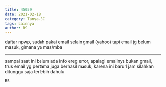 ```yaml
---
title: 45059
date: 2021-02-18
category: Tanya-SC
tags: Lainnya
author: RS
---
```


daftar npwp, sudah pakai email selain gmail (yahoo) tapi email jg belum masuk, gimana ya mas/mba

---

sampai saat ini belum ada info ereg error, apalagi emailnya bukan gmail, trus email yg pertama juga berhasil masuk, karena ini baru 1 jam silahkan ditunggu saja terlebih dahulu

`RS`
